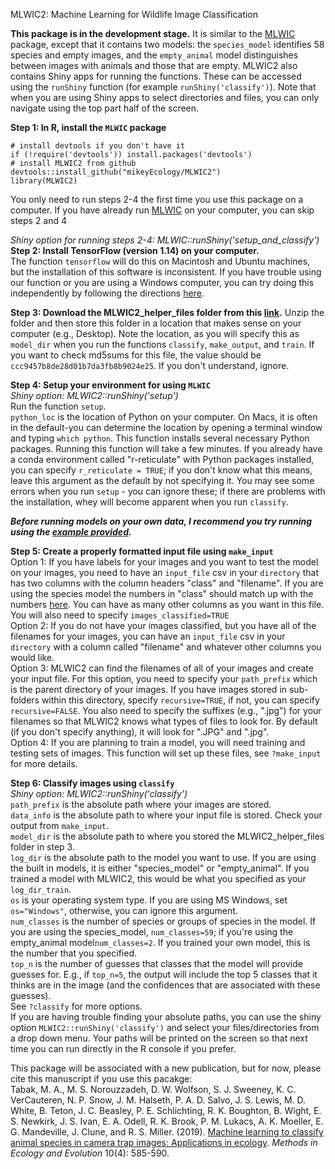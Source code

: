 MLWIC2: Machine Learning for Wildlife Image Classification

<b>This package is in the development stage.</b> It is similar to the [MLWIC](https://github.com/mikeyEcology/MLWIC) package, except that it contains two models: the `species_model` identifies 58 species and empty images, and the `empty_animal` model distinguishes between images with animals and those that are empty. MLWIC2 also contains Shiny apps for running the functions. These can be accessed using the `runShiny` function (for example `runShiny('classify')`). Note that when you are using Shiny apps to select directories and files, you can only navigate using the top part half of the screen. 


<b>Step 1: In R, install the `MLWIC` package</b>
```
# install devtools if you don't have it
if (!require('devtools')) install.packages('devtools')
# install MLWIC2 from github
devtools::install_github("mikeyEcology/MLWIC2")
library(MLWIC2)
```

You only need to run steps 2-4 the first time you use this package on a computer. If you have already run [MLWIC](https://github.com/mikeyEcology/MLWIC) on your computer, you can skip steps 2 and 4

<i> Shiny option for running steps 2-4: MLWIC::runShiny('setup_and_classify')</i>\
<b>Step 2: Install TensorFlow (version 1.14) on your computer.</b>\
The function `tensorflow` will do this on Macintosh and Ubuntu machines, but the installation of this software is inconsistent. If you have trouble using our function or you are using a Windows computer, you can try doing this independently by following the directions [here](https://www.tensorflow.org/install/). 

<b>Step 3: Download the MLWIC2_helper_files folder from this [link](https://drive.google.com/file/d/1kunyVXDXh6H1D1Kb7njmmgyc7pj9Zj0i/view?usp=sharing).</b> Unzip the folder and then store this folder in a location that makes sense on your computer (e.g., Desktop). Note the location, as you will specify this as `model_dir` when you run the functions `classify`, `make_output`, and `train`. If you want to check md5sums for this file, the value should be `ccc9457b8de28d01b7da3fb8b9024e25`. If you don't understand, ignore. 

<b>Step 4: Setup your environment for using `MLWIC`</b>\
<i> Shiny option: MLWIC2::runShiny('setup') </i>\
Run the function `setup`.\
`python_loc` is the location of Python on your computer. On Macs, it is often in the default-you can determine the location by opening a terminal window and typing `which python`. This function installs several necessary Python packages. Running this function will take a few minutes. If you already have a conda environment called "r-reticulate" with Python packages installed, you can specify `r_reticulate = TRUE`; if you don't know what this means, leave this argument as the default by not specifying it. You may see some errors when you run `setup` - you can ignore these; if there are problems with the installation, whey will become apparent when you run `classify`. 

<i><b>Before running models on your own data, I recommend you try running using the [example  provided](https://github.com/mikeyEcology/MLWIC_examples/tree/master). </b></i> 

<b> Step 5: Create a properly formatted input file using `make_input`</b>\
 Option 1: If you have labels for your images and you want to test the model on your images, you need to have an `input_file` csv in your `directory` that has two columns with the column headers "class" and "filename". If you are using the species model the numbers in "class" should match up with the numbers [here](https://github.com/mikeyEcology/MLWIC2/blob/master/speciesID.csv). You can have as many other columns as you want in this file. You will also need to specify `images_classified=TRUE` \
 Option 2: If you do not have your images classified, but you have all of the filenames for your images, you can have an `input_file` csv in your `directory` with a column called "filename" and whatever other columns you would like. \
 Option 3: MLWIC2 can find the filenames of all of your images and create your input file. For this option, you need to specify your `path_prefix` which is the parent directory of your images. If you have images stored in sub-folders within this directory, specify `recursive=TRUE`, if not, you can specify `recursive=FALSE`. You also need to specify the suffixes (e.g., ".jpg") for your filenames so that MLWIC2 knows what types of files to look for. By default (if you don't specify anything), it will look for ".JPG" and ".jpg". \
 Option 4: If you are planning to train a model, you will need training and testing sets of images. This function will set up these files, see `?make_input` for more details. 
 
<b> Step 6: Classify images using `classify`</b>\
<i> Shiny option: MLWIC2::runShiny('classify') </i>\
 `path_prefix` is the absolute path where your images are stored. \
 `data_info` is the absolute path to where your input file is stored. Check your output from `make_input`. \
 `model_dir` is the absolute path to where you stored the MLWIC2_helper_files folder in step 3.\
 `log_dir` is the absolute path to the model you want to use. If you are using the built in models, it is either "species_model" or "empty_animal". If you trained a model with MLWIC2, this would be what you specified as your `log_dir_train`.  \
 `os` is your operating system type. If you are using MS Windows, set `os="Windows"`, otherwise, you can ignore this argument. \
 `num_classes` is the number of species or groups of species in the model. If you are using the species_model, `num_classes=59`; if you're using the empty_animal model`num_classes=2`. If you trained your own model, this is the number that you specified.\
 `top_n` is the number of guesses that classes that the model will provide guesses for. E.g., if `top_n=5`, the output will include the top 5 classes that it thinks are in the image (and the confidences that are associated with these guesses).\
 See `?classify` for more options. \
 If you are having trouble finding your absolute paths, you can use the shiny option `MLWIC2::runShiny('classify')` and select your files/directories from a drop down menu. Your paths will be printed on the screen so that next time you can run directly in the R console if you prefer. 



This package will be associated with a new publication, but for now, please cite this manuscript if you use this pacakge: \
Tabak, M. A., M. S. Norouzzadeh, D. W. Wolfson, S. J. Sweeney, K. C. VerCauteren, N. P. Snow, J. M. Halseth, P. A. D. Salvo, J. S. Lewis, M. D. White, B. Teton, J. C. Beasley, P. E. Schlichting, R. K. Boughton, B. Wight, E. S. Newkirk, J. S. Ivan, E. A. Odell, R. K. Brook, P. M. Lukacs, A. K. Moeller, E. G. Mandeville, J. Clune, and R. S. Miller. (2019). [Machine learning to classify animal species in camera trap images: Applications in ecology](https://besjournals.onlinelibrary.wiley.com/doi/full/10.1111/2041-210X.13120). <i>Methods in Ecology and Evolution</i> 10(4): 585-590.
